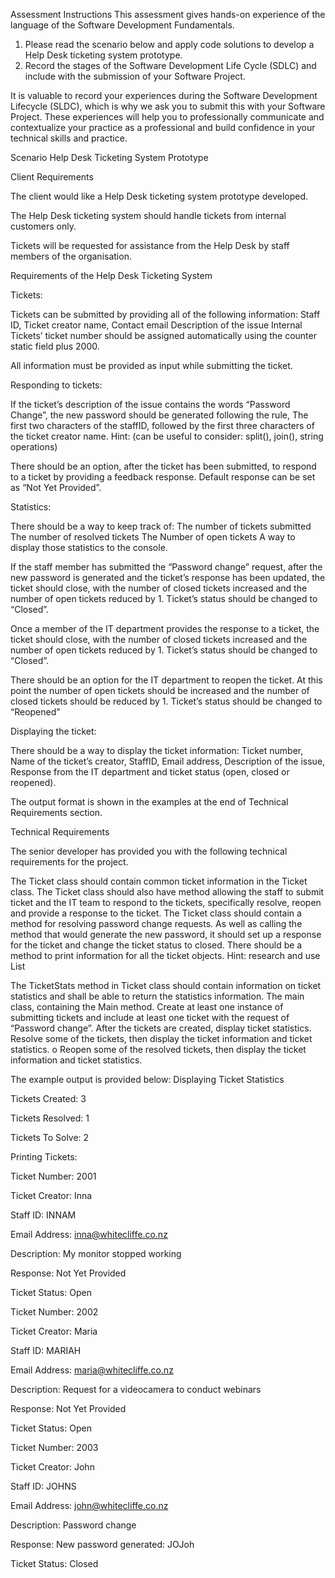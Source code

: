 Assessment Instructions
This assessment gives hands-on experience of the language of the Software Development Fundamentals. 

1. Please read the scenario below and apply code solutions to develop a Help Desk ticketing system prototype.  
2. Record the stages of the Software Development Life Cycle (SDLC) and include with the submission of your Software Project.

It is valuable to record your experiences during the Software Development Lifecycle (SLDC), which is why we ask you to submit this with your  Software Project.   These experiences will help you to professionally communicate and contextualize your practice as a professional and build confidence in your technical skills and practice. 

Scenario 
Help Desk Ticketing System Prototype

Client Requirements

The client would like a Help Desk ticketing system prototype developed.

The Help Desk ticketing system should handle tickets from internal customers only.

Tickets will be requested for assistance from the Help Desk by staff members of the organisation.

 

Requirements of the Help Desk Ticketing System

Tickets:

Tickets can be submitted by providing all of the following information:
Staff ID,
Ticket creator name,
Contact email
Description of the issue
 Internal Tickets’ ticket number should be assigned automatically using the counter static field plus 2000.

 All information must be provided as input while submitting the ticket.

Responding to tickets:

If the ticket’s description of the issue contains the words “Password Change”, the new password should be generated following the rule,
The first two characters of the staffID, followed by the first three characters of the ticket creator name.
Hint: (can be useful to consider: split(), join(), string operations)

 

There should be an option, after the ticket has been submitted, to respond to a ticket by providing a feedback response.
Default response can be set as “Not Yet Provided”.                                                                                                                                                                                                                                            

Statistics:

There should be a way to keep track of:
The number of tickets submitted
The number of resolved tickets
The Number of open tickets
A way to display those statistics to the console.
 

If the staff member has submitted the “Password change” request, after the new password is generated and the ticket’s response has been updated, the ticket should close, with the number of closed tickets increased and the number of open tickets reduced by 1. Ticket’s status should be changed to “Closed”.
 

Once a member of the IT department provides the response to a ticket, the ticket should close, with the number of closed tickets increased and the number of open tickets reduced by 1. Ticket’s status should be changed to “Closed”.
 

There should be an option for the IT department to reopen the ticket. At this point the number of open tickets should be increased and the number of closed tickets should be reduced by 1. Ticket’s status should be changed to “Reopened”
 

Displaying the ticket:

There should be a way to display the ticket information:
Ticket number,
Name of the ticket’s creator,
StaffID,
Email address,
Description of the issue,
Response from the IT department and ticket status (open, closed or reopened).
 

The output format is shown in the examples at the end of Technical Requirements section.

                                                                                                                                     

Technical Requirements

The senior developer has provided you with the following technical requirements for the project.

The Ticket class should contain common ticket information in the Ticket class.
The Ticket class should also have method allowing the staff to submit ticket and the IT team to respond to the tickets, specifically resolve, reopen and provide a response to the ticket.
The Ticket class should contain a method for resolving password change requests. As well as calling the method that would generate the new password, it should set up a response for the ticket and change the ticket status to closed.
There should be a method to print information for all the ticket objects.
             Hint: research and use List<Ticket>

The TicketStats method in Ticket class should contain information on ticket statistics and shall be able to return the statistics information.
The main class, containing the Main method.
Create at least one instance of submitting tickets and include at least one ticket with the request of “Password change”.
After the tickets are created, display ticket statistics.
Resolve some of the tickets, then display the ticket information and ticket statistics. o Reopen some of the resolved tickets, then display the ticket information and ticket statistics.
 

The example output is provided below:
Displaying Ticket Statistics

Tickets Created: 3

Tickets Resolved: 1

Tickets To Solve: 2

Printing Tickets:

Ticket Number: 2001

Ticket Creator: Inna

Staff ID: INNAM

Email Address: inna@whitecliffe.co.nz

Description: My monitor stopped working

Response: Not Yet Provided

Ticket Status: Open

 

Ticket Number: 2002

Ticket Creator: Maria

Staff ID: MARIAH

Email Address: maria@whitecliffe.co.nz

Description: Request for a videocamera to conduct webinars

Response: Not Yet Provided

Ticket Status: Open

 

Ticket Number: 2003

Ticket Creator: John

Staff ID: JOHNS

Email Address: john@whitecliffe.co.nz

Description: Password change

Response: New password generated: JOJoh

Ticket Status: Closed

